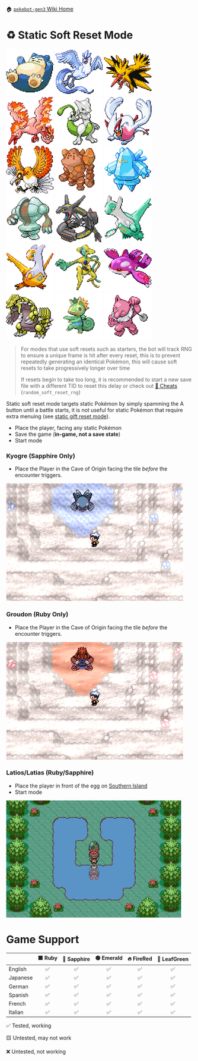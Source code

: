 🏠 [`pokebot-gen3` Wiki Home](../Readme.md)

# ♻ Static Soft Reset Mode

![](../../modules/web/static/sprites/pokemon/shiny/Snorlax.png)
![](../../modules/web/static/sprites/pokemon/shiny/Articuno.png)
![](../../modules/web/static/sprites/pokemon/shiny/Zapdos.png)
![](../../modules/web/static/sprites/pokemon/shiny/Moltres.png)
![](../../modules/web/static/sprites/pokemon/shiny/Mewtwo.png)
![](../../modules/web/static/sprites/pokemon/shiny/Lugia.png)
![](../../modules/web/static/sprites/pokemon/shiny/Ho-Oh.png)
![](../../modules/web/static/sprites/pokemon/shiny/Regirock.png)
![](../../modules/web/static/sprites/pokemon/shiny/Regice.png)
![](../../modules/web/static/sprites/pokemon/shiny/Registeel.png)
![](../../modules/web/static/sprites/pokemon/shiny/Rayquaza.png)
![](../../modules/web/static/sprites/pokemon/shiny/Latios.png)
![](../../modules/web/static/sprites/pokemon/shiny/Latias.png)
![](../../modules/web/static/sprites/pokemon/shiny/Deoxys.png)
![](../../modules/web/static/sprites/pokemon/shiny/Kyogre.png)
![](../../modules/web/static/sprites/pokemon/shiny/Groudon.png)
![](../../modules/web/static/sprites/pokemon/shiny/Kecleon.png)
![](../../modules/web/static/sprites/pokemon/shiny/Hypno.png)

> For modes that use soft resets such as starters, the bot will track RNG to ensure a unique frame is hit after every reset, this is to prevent repeatedly generating an identical Pokémon, this will cause soft resets to take progressively longer over time
>
> If resets begin to take too long, it is recommended to start a new save file with a different TID to reset this delay or check out [💎 Cheats](Configuration%20-%20Cheats.md) (`random_soft_reset_rng`)

Static soft reset mode targets static Pokémon by simply spamming the A button until a battle starts, it is not useful for static Pokémon that require extra menuing (see [static gift reset mode](Mode%20-%20Static%20Gift%20Resets.md)).

- Place the player, facing any static Pokémon
- Save the game (**in-game, not a save state**)
- Start mode

### Kyogre (Sapphire Only)

- Place the Player in the Cave of Origin facing the tile _before_ the encounter triggers.

![image](../images/kyogre_sapphire.png)

### Groudon (Ruby Only)

- Place the Player in the Cave of Origin facing the tile _before_ the encounter triggers.

![image](../images/groudon_ruby.png)

### Latios/Latias (Ruby/Sapphire)

- Place the player in front of the egg on [Southern Island](https://bulbapedia.bulbagarden.net/wiki/Southern_Island)
- Start mode

![image](../images/lati_SSR.png)

# Game Support

|          | 🟥 Ruby | 🔷 Sapphire | 🟢 Emerald | 🔥 FireRed | 🌿 LeafGreen |
|:---------|:-------:|:-----------:|:----------:|:----------:|:------------:|
| English  |    ✅    |      ✅      |     ✅      |     ✅      |      ✅       |
| Japanese |    ✅    |      ✅      |     ✅      |     ✅      |      ✅       |
| German   |    ✅    |      ✅      |     ✅      |     ✅      |      ✅       |
| Spanish  |    ✅    |      ✅      |     ✅      |     ✅      |      ✅       |
| French   |    ✅    |      ✅      |     ✅      |     ✅      |      ✅       |
| Italian  |    ✅    |      ✅      |     ✅      |     ✅      |      ✅       |

✅ Tested, working

🟨 Untested, may not work

❌ Untested, not working
